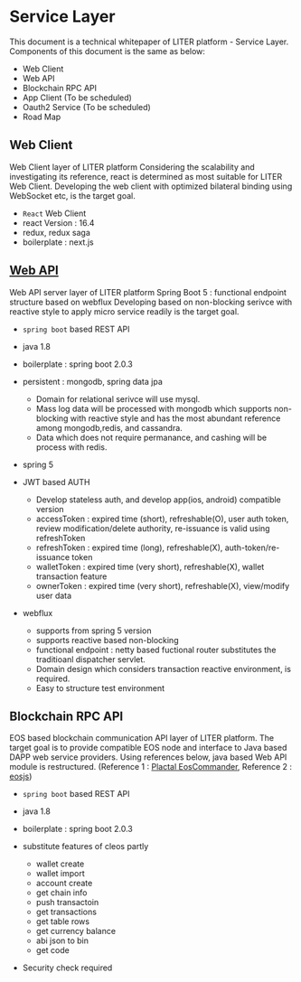 # Service Layer
This document is a technical whitepaper of LITER platform - Service Layer.
Components of this document is the same as below:

  - Web Client
  - Web API
  - Blockchain RPC API
  - App Client (To be scheduled)
  - Oauth2 Service (To be scheduled)
  - Road Map

## Web Client
Web Client layer of LITER platform
Considering the scalability and investigating its reference, react is determined as most suitable for LITER Web Client.
Developing the web client with optimized bilateral binding using WebSocket etc, is the target goal.

  - `React` Web Client
  - react Version : 16.4
  - redux, redux saga
  - boilerplate : next.js

## [Web API](https://github.com/LiterDev/liter-web-api)
Web API server layer of LITER platform
Spring Boot 5 : functional endpoint structure based on webflux
Developing based on non-blocking serivce with reactive style to apply micro service readily is the target goal.

  - `spring boot` based REST API
  - java 1.8
  - boilerplate : spring boot 2.0.3
  - persistent : mongodb, spring data jpa
    * Domain for relational serivce will use mysql.
    * Mass log data will be processed with mongodb which supports non-blocking with reactive style and has the most abundant reference among mongodb,redis, and cassandra.
    * Data which does not require permanance, and cashing will be process with redis.
    
  - spring 5
  - JWT based AUTH
    * Develop stateless auth, and develop app(ios, android) compatible version
    * accessToken : expired time (short), refreshable(O), user auth token, review modification/delete authority, re-issuance is valid using refreshToken
    * refreshToken : expired time (long), refreshable(X), auth-token/re-issuance token
    * walletToken : expired time (very short), refreshable(X), wallet transaction feature
    * ownerToken : expired time (very short), refreshable(X), view/modify user data
  
  - webflux
    * supports from spring 5 version
    * supports reactive based non-blocking 
    * functional endpoint : netty based fuctional router substitutes the traditioanl dispatcher servlet.
    * Domain design which considers transaction reactive environment, is required.
    * Easy to structure test environment


## Blockchain RPC API
EOS based blockchain communication API layer of LITER platform.
The target goal is to provide compatible EOS node and interface to Java based DAPP web service providers.
Using references below, java based Web API module is restructured.
(Reference 1 : [Plactal EosCommander](https://github.com/plactal/EosCommander), Reference 2 : [eosjs](https://github.com/EOSIO/eosjs))

  - `spring boot` based REST API
  - java 1.8
  - boilerplate : spring boot 2.0.3
  - substitute features of cleos partly
    * wallet create
    * wallet import
    * account create
    * get chain info
    * push transactoin 
    * get transactions
    * get table rows
    * get currency balance
    * abi json to bin
    * get code

  - Security check required

